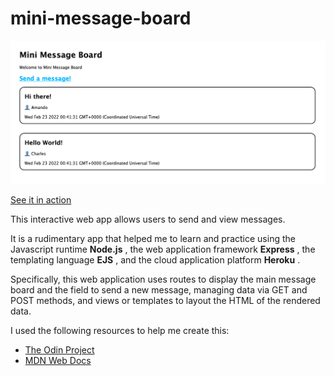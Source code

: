 # mini-message-board

![Screengrab of app](/mini-message-board-screenshot.png?raw=true)

[See it in action](https://lit-reaches-01491.herokuapp.com/)

This interactive web app allows users to send and view messages.

It is a rudimentary app that helped me to learn and practice using the Javascript runtime **Node.js** , the web application framework **Express** , the templating language **EJS** , and the cloud application platform **Heroku** .

Specifically, this web application uses routes to display the main message board and the field to send a new message, managing data via GET and POST methods, and views or templates to layout the HTML of the rendered data.

I used the following resources to help me create this:
- [The Odin Project](https://www.theodinproject.com/paths/full-stack-javascript/courses/nodejs/lessons/mini-message-board)
- [MDN Web Docs](https://developer.mozilla.org/en-US/docs/Learn/Server-side/Express_Nodejs)

